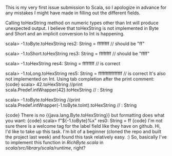 This is my very first issue submission to Scala, so I apologize in advance for any mistakes I might have made in filling out the different fields.

Calling toHexString method on numeric types other than Int will produce unexpected output. I believe that toHexString is not implemented in Byte and Short and an implicit conversion to Int is happening.

scala> -1.toByte.toHexString
res2: String = ffffffff
// should be "ff"

scala> -1.toShort.toHexString
res3: String = ffffffff
// should be "ffff"

scala> -1.toHexString
res4: String = ffffffff
// is correct

scala> -1.toLong.toHexString
res5: String = ffffffffffffffff
// is correct
It's also not implemented on Int. Using tab completion after the print comment:
{code}
scala> 42.toHexString //print
   scala.Predef.intWrapper(42).toHexString // : String

scala> -1.toByte.toHexString //print
   scala.Predef.intWrapper(-1.toByte.toInt).toHexString // : String

{code}
There is no {{java.lang.Byte.toHexString}} but formatting does what you want:
{code}
scala> f"${-1.toByte}%x"
res0: String = ff
{code}
I'm not sure there is a welcome tag for the label field like they have on github.
Hi, I'd like to take up this task. I'm bit of a beginner (cloned the repo and built the project last week) and found this task relatively easy. :) So, basically I've to implement this function in _RichByte.scala_ in _scala/src/library/scala/runtime_, right? 
